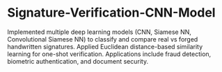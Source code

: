 # Signature-Verification-CNN-Model
Implemented multiple deep learning models (CNN, Siamese NN, Convolutional Siamese NN) to classify and compare real vs forged handwritten signatures. Applied Euclidean distance-based similarity learning for one-shot verification. Applications include fraud detection, biometric authentication, and document security.
